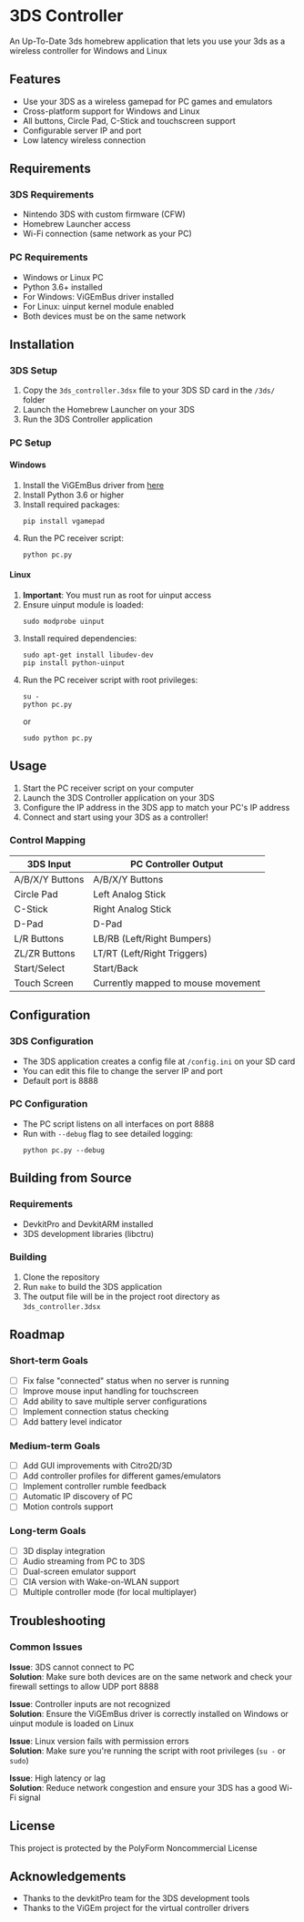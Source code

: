 # 3DS Controller
An Up-To-Date 3ds homebrew application that lets you use your 3ds as a wireless controller for Windows and Linux

## Features
- Use your 3DS as a wireless gamepad for PC games and emulators
- Cross-platform support for Windows and Linux
- All buttons, Circle Pad, C-Stick and touchscreen support
- Configurable server IP and port
- Low latency wireless connection

## Requirements

### 3DS Requirements
- Nintendo 3DS with custom firmware (CFW)
- Homebrew Launcher access
- Wi-Fi connection (same network as your PC)

### PC Requirements
- Windows or Linux PC
- Python 3.6+ installed
- For Windows: ViGEmBus driver installed
- For Linux: uinput kernel module enabled
- Both devices must be on the same network

## Installation

### 3DS Setup
1. Copy the `3ds_controller.3dsx` file to your 3DS SD card in the `/3ds/` folder
2. Launch the Homebrew Launcher on your 3DS
3. Run the 3DS Controller application

### PC Setup

#### Windows
1. Install the ViGEmBus driver from [here](https://github.com/ViGEm/ViGEmBus/releases)
2. Install Python 3.6 or higher
3. Install required packages:
   ```
   pip install vgamepad
   ```
4. Run the PC receiver script:
   ```
   python pc.py
   ```

#### Linux
1. **Important**: You must run as root for uinput access
2. Ensure uinput module is loaded:
   ```
   sudo modprobe uinput
   ```
3. Install required dependencies:
   ```
   sudo apt-get install libudev-dev
   pip install python-uinput
   ```
4. Run the PC receiver script with root privileges:
   ```
   su -
   python pc.py
   ```
   or
   ```
   sudo python pc.py
   ```

## Usage

1. Start the PC receiver script on your computer
2. Launch the 3DS Controller application on your 3DS
3. Configure the IP address in the 3DS app to match your PC's IP address
4. Connect and start using your 3DS as a controller!

### Control Mapping

| 3DS Input | PC Controller Output |
|-----------|----------------------|
| A/B/X/Y Buttons | A/B/X/Y Buttons |
| Circle Pad | Left Analog Stick |
| C-Stick | Right Analog Stick |
| D-Pad | D-Pad |
| L/R Buttons | LB/RB (Left/Right Bumpers) |
| ZL/ZR Buttons | LT/RT (Left/Right Triggers) |
| Start/Select | Start/Back |
| Touch Screen | Currently mapped to mouse movement |

## Configuration

### 3DS Configuration
- The 3DS application creates a config file at `/config.ini` on your SD card
- You can edit this file to change the server IP and port
- Default port is 8888

### PC Configuration
- The PC script listens on all interfaces on port 8888
- Run with `--debug` flag to see detailed logging:
  ```
  python pc.py --debug
  ```

## Building from Source

### Requirements
- DevkitPro and DevkitARM installed
- 3DS development libraries (libctru)

### Building
1. Clone the repository
2. Run `make` to build the 3DS application
3. The output file will be in the project root directory as `3ds_controller.3dsx`

## Roadmap

### Short-term Goals
- [ ] Fix false "connected" status when no server is running
- [ ] Improve mouse input handling for touchscreen
- [ ] Add ability to save multiple server configurations
- [ ] Implement connection status checking
- [ ] Add battery level indicator

### Medium-term Goals
- [ ] Add GUI improvements with Citro2D/3D
- [ ] Add controller profiles for different games/emulators
- [ ] Implement controller rumble feedback
- [ ] Automatic IP discovery of PC
- [ ] Motion controls support

### Long-term Goals
- [ ] 3D display integration
- [ ] Audio streaming from PC to 3DS
- [ ] Dual-screen emulator support
- [ ] CIA version with Wake-on-WLAN support
- [ ] Multiple controller mode (for local multiplayer)

## Troubleshooting

### Common Issues

**Issue**: 3DS cannot connect to PC  
**Solution**: Make sure both devices are on the same network and check your firewall settings to allow UDP port 8888

**Issue**: Controller inputs are not recognized  
**Solution**: Ensure the ViGEmBus driver is correctly installed on Windows or uinput module is loaded on Linux

**Issue**: Linux version fails with permission errors  
**Solution**: Make sure you're running the script with root privileges (`su -` or `sudo`)

**Issue**: High latency or lag  
**Solution**: Reduce network congestion and ensure your 3DS has a good Wi-Fi signal

## License

This project is protected by the PolyForm Noncommercial License

## Acknowledgements

- Thanks to the devkitPro team for the 3DS development tools
- Thanks to the ViGEm project for the virtual controller drivers
